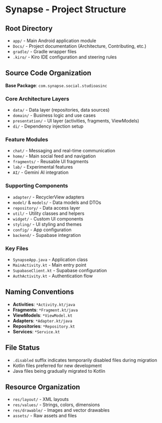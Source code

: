 # Synapse - Project Structure

## Root Directory
- `app/` - Main Android application module
- `Docs/` - Project documentation (Architecture, Contributing, etc.)
- `gradle/` - Gradle wrapper files
- `.kiro/` - Kiro IDE configuration and steering rules

## Source Code Organization
**Base Package**: `com.synapse.social.studioasinc`

### Core Architecture Layers
- `data/` - Data layer (repositories, data sources)
- `domain/` - Business logic and use cases  
- `presentation/` - UI layer (activities, fragments, ViewModels)
- `di/` - Dependency injection setup

### Feature Modules
- `chat/` - Messaging and real-time communication
- `home/` - Main social feed and navigation
- `fragments/` - Reusable UI fragments
- `lab/` - Experimental features
- `AI/` - Gemini AI integration

### Supporting Components
- `adapter/` - RecyclerView adapters
- `model/` & `models/` - Data models and DTOs
- `repository/` - Data access layer
- `util/` - Utility classes and helpers
- `widget/` - Custom UI components
- `styling/` - UI styling and themes
- `config/` - App configuration
- `backend/` - Supabase integration

### Key Files
- `SynapseApp.java` - Application class
- `MainActivity.kt` - Main entry point
- `SupabaseClient.kt` - Supabase configuration
- `AuthActivity.kt` - Authentication flow

## Naming Conventions
- **Activities**: `*Activity.kt/java`
- **Fragments**: `*Fragment.kt/java` 
- **ViewModels**: `*ViewModel.kt`
- **Adapters**: `*Adapter.kt/java`
- **Repositories**: `*Repository.kt`
- **Services**: `*Service.kt`

## File Status
- `.disabled` suffix indicates temporarily disabled files during migration
- Kotlin files preferred for new development
- Java files being gradually migrated to Kotlin

## Resource Organization
- `res/layout/` - XML layouts
- `res/values/` - Strings, colors, dimensions
- `res/drawable/` - Images and vector drawables
- `assets/` - Raw assets and files